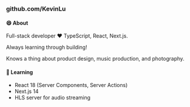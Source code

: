 ### github.com/KevinLu

<!--
**KevinLu/KevinLu** is a ✨ _special_ ✨ repository because its `README.md` (this file) appears on your GitHub profile.

Here are some ideas to get you started:

- 🔭 I’m currently working on ...
- 🌱 I’m currently learning ...
- 👯 I’m looking to collaborate on ...
- 🤔 I’m looking for help with ...
- 💬 Ask me about ...
- 📫 How to reach me: ...
- 😄 Pronouns: ...
- ⚡ Fun fact: ...
-->

#### 😄 About
Full-stack developer ❤ TypeScript, React, Next.js.

Always learning through building!

Knows a thing about product design, music production, and photography.

#### 🌱 Learning
- React 18 (Server Components, Server Actions)
- Next.js 14
- HLS server for audio streaming
